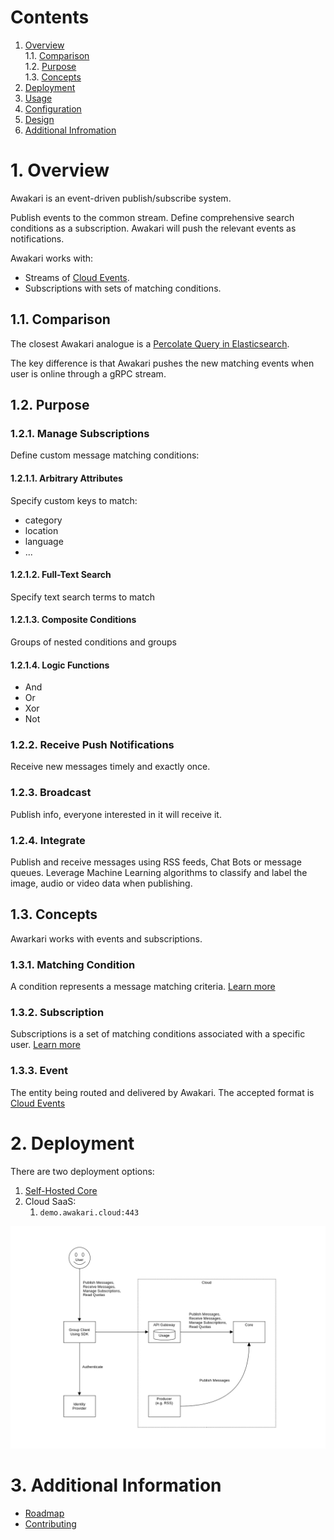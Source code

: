 # Contents

1. [Overview](#1-overview)<br/>
   1.1. [Comparison](#11-comparison)<br/>
   1.2. [Purpose](#12-purpose)<br/>
   1.3. [Concepts](#13-concepts)<br/>
2. [Deployment](#2-deployment)<br/>
3. [Usage](#3-usage)<br/>
4. [Configuration](#4-configuration)<br/>
5. [Design](#5-design)<br/>
6. [Additional Infromation](#6-additional-information)<br/>

# 1. Overview

Awakari is an event-driven publish/subscribe system.

Publish events to the common stream.
Define comprehensive search conditions as a subscription.
Awakari will push the relevant events as notifications.

Awakari works with:
* Streams of [Cloud Events](https://cloudevents.io/).
* Subscriptions with sets of matching conditions.

## 1.1. Comparison

The closest Awakari analogue is a [Percolate Query in Elasticsearch](https://www.elastic.co/guide/en/elasticsearch/reference/current/query-dsl-percolate-query.html).

The key difference is that Awakari pushes the new matching events when user is online through a gRPC stream.

## 1.2. Purpose

### 1.2.1. Manage Subscriptions

Define custom message matching conditions:

#### 1.2.1.1. Arbitrary Attributes

Specify custom keys to match: 
* category
* location
* language
* ...

#### 1.2.1.2. Full-Text Search

Specify text search terms to match

#### 1.2.1.3. Composite Conditions

Groups of nested conditions and groups

#### 1.2.1.4. Logic Functions

* And
* Or
* Xor
* Not


### 1.2.2. Receive Push Notifications 

Receive new messages timely and exactly once.

### 1.2.3. Broadcast

Publish info, everyone interested in it will receive it.

### 1.2.4. Integrate

Publish and receive messages using RSS feeds, Chat Bots or message queues.
Leverage Machine Learning algorithms to classify and label the image, audio or video data when publishing.

## 1.3. Concepts

Awarkari works with events and subscriptions.

### 1.3.1. Matching Condition

A condition represents a message matching criteria. [Learn more](https://github.com/awakari/subscriptions#121-condition)

### 1.3.2. Subscription

Subscriptions is a set of matching conditions associated with a specific user.
[Learn more](https://github.com/awakari/subscriptions#122-subscription)

### 1.3.3. Event

The entity being routed and delivered by Awakari. The accepted format is [Cloud Events](https://cloudevents.io)

# 2. Deployment

There are two deployment options:
1. [Self-Hosted Core](https://github.com/awakari/core#3-deployment)
2. Cloud SaaS:
   1. `demo.awakari.cloud:443`

![components](components.png)

# 3. Additional Information

* [Roadmap](ROADMAP.md)
* [Contributing](CONTRIBUTING.md)

